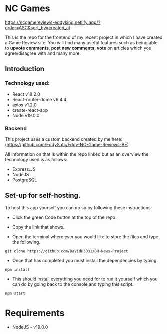 # NC Games

<a>https://ncgamereviews-eddyking.netlify.app/?order=ASC&sort_by=created_at</a>

This is the repo for the frontend of my recent project in which I have created a Game Review site. You will find many useful features such as being able to **upvote comments**, **post new comments**, **vote** on articles which you agree/disagree with and many more.

## Introduction

### Technology used:

- React v18.2.0
- React-router-dome v6.4.4
- axios v1.2.0
- create-react-app
- Node v19.0.0

### Backend

This project uses a custom backend created by me here: (https://github.com/EddySafc/Eddy-NC-Game-Reviews-BE)

All information on that is within the repo linked but as an overview the technology used is as follows:

- Express.JS
- NodeJS
- PostgreSQL

## Set-up for self-hosting.

To host this app yourself you can do so by following these instructions:

- Click the green Code button at the top of the repo.

- Copy the link that shows.

- Open the terminal where ever you would like to store the files and type the following.

```
git clone https://github.com/DavidH3031/DH-News-Project
```

- Once that has completed you must install the dependencies by typing.

```
npm install
```

- This should install everything you need for to run it yourself which you can do by going back to the console and typing this script.

```
npm start
```

# Requirements

- NodeJS - v19.0.0
